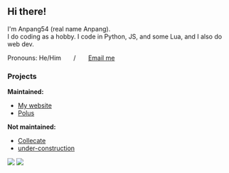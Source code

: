 
## Hi there!
I'm Anpang54 (real name Anpang).\
I do coding as a hobby. I code in Python, JS, and some Lua, and I also do web dev.

Pronouns: He/Him&emsp;&emsp;/&emsp;&emsp;[Email me](mailto:anpang59@gmail.com)

### Projects

**Maintained:**
* [My website](https://anpang.fun/)
* [Polus](https://polus.anpang.fun)

**Not maintained:**
* [Collecate](https://github.com/anpang54/collecate)
* [under-construction](https://github.com/anpang54/under-construction)

![](https://komarev.com/ghpvc/?username=Anpang54&style=for-the-badge) ![](https://img.shields.io/badge/Level-Who_the_hell_is_this_guy-%23e55?style=for-the-badge)
